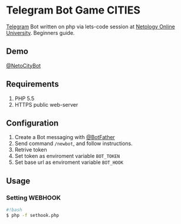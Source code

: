 # Telegram Bot Game CITIES

[Telegram](https://telegram.org) Bot written on php via lets-code session at [Netology Online University](http://netology.ru/). Beginners guide.

## Demo

[@NetoCityBot](https://telegram.me/NetoCityBot)

## Requirements

1. PHP 5.5
2. HTTPS public web-server

## Configuration

1. Create a Bot messaging with [@BotFather](https://telegram.me/botfather)
2. Send command `/newbot`, and follow instructions. 
3. Retrive token
4. Set token as enviroment variable `BOT_TOKEN`
5. Set base url as enviroment variable `BOT_HOOK`

## Usage

### Setting WEBHOOK

```bash
#!bash
$ php -f sethook.php
```
